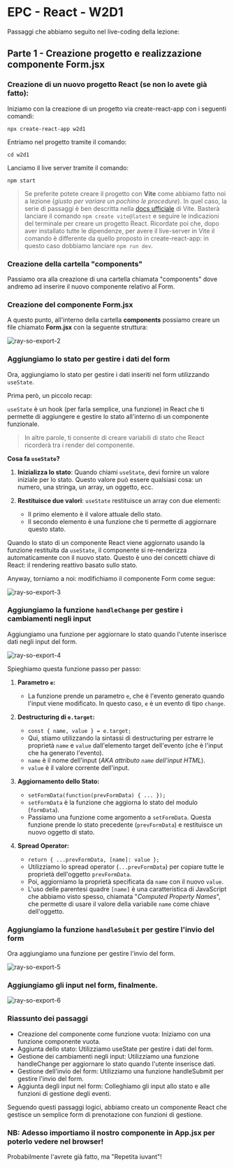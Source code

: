 # EPC - React - W2D1

Passaggi che abbiamo seguito nel live-coding della lezione:

## Parte 1 - Creazione progetto e realizzazione componente Form.jsx

### **Creazione di un nuovo progetto React (se non lo avete già fatto):**

Iniziamo con la creazione di un progetto via create-react-app con i seguenti comandi:

    npx create-react-app w2d1

Entriamo nel progetto tramite il comando:

    cd w2d1

Lanciamo il live server tramite il comando:

    npm start

> Se preferite potete creare il progetto con **Vite** come abbiamo fatto noi a lezione (_giusto per variare un pochino le procedure_). In quel caso, la serie di passaggi è ben descritta nella [docs ufficiale](https://vitejs.dev/guide/) di Vite. Basterà lanciare il comando `npm create vite@latest` e seguire le indicazioni del terminale per creare un progetto React. Ricordate poi che, dopo aver installato tutte le dipendenze, per avere il live-server in Vite il comando è differente da quello proposto in create-react-app: in questo caso dobbiamo lanciare `npm run dev`.

### Creazione della cartella "components"

Passiamo ora alla creazione di una cartella chiamata "components" dove andremo ad inserire il nuovo componente relativo al Form.

### Creazione del componente Form.jsx

A questo punto, all'interno della cartella **components** possiamo creare un file chiamato **Form.jsx** con la seguente struttura:

![ray-so-export-2](https://github.com/simonedimeglio/react-w2d1-epicode-lesson/assets/78272736/f390f479-78c1-45ff-afc6-4803ae5e16a4)

### Aggiungiamo lo stato per gestire i dati del form

Ora, aggiungiamo lo stato per gestire i dati inseriti nel form utilizzando `useState`.

Prima però, un piccolo recap:

`useState` è un hook (per farla semplice, una funzione) in React che ti permette di aggiungere e gestire lo stato all'interno di un componente funzionale.

> In altre parole, ti consente di creare variabili di stato che React
> ricorderà tra i render del componente.

**Cosa fa `useState`?**

1.  **Inizializza lo stato**: Quando chiami `useState`, devi fornire un valore iniziale per lo stato. Questo valore può essere qualsiasi cosa: un numero, una stringa, un array, un oggetto, ecc.
2.  **Restituisce due valori**: `useState` restituisce un array con due elementi:

    - Il primo elemento è il valore attuale dello stato.
    - Il secondo elemento è una funzione che ti permette di aggiornare questo stato.

Quando lo stato di un componente React viene aggiornato usando la funzione restituita da `useState`, il componente si re-renderizza automaticamente con il nuovo stato. Questo è uno dei concetti chiave di React: il rendering reattivo basato sullo stato.

Anyway, torniamo a noi: modifichiamo il componente Form come segue:

![ray-so-export-3](https://github.com/simonedimeglio/react-w2d1-epicode-lesson/assets/78272736/8e241efb-fa6b-4326-ae7d-df1861b9de37)

### Aggiungiamo la funzione `handleChange` per gestire i cambiamenti negli input

Aggiungiamo una funzione per aggiornare lo stato quando l'utente inserisce dati negli input del form.

![ray-so-export-4](https://github.com/simonedimeglio/react-w2d1-epicode-lesson/assets/78272736/b6f3fd08-e0ca-463c-81c9-2fe140900d50)

Spieghiamo questa funzione passo per passo:

1.  **Parametro `e`:**

    - La funzione prende un parametro `e`, che è l'evento generato quando l'input viene modificato. In questo caso, `e` è un evento di tipo `change`.

2.  **Destructuring di `e.target`:**

    - `const { name, value } = e.target;`
    - Qui, stiamo utilizzando la sintassi di destructuring per estrarre le proprietà `name` e `value` dall'elemento target dell'evento (che è l'input che ha generato l'evento).
    - `name` è il nome dell'input (_AKA attributo `name` dell'input HTML_).
    - `value` è il valore corrente dell'input.

3.  **Aggiornamento dello Stato:**

    - `setFormData(function(prevFormData) { ... });`
    - `setFormData` è la funzione che aggiorna lo stato del modulo (`formData`).
    - Passiamo una funzione come argomento a `setFormData`. Questa funzione prende lo stato precedente (`prevFormData`) e restituisce un nuovo oggetto di stato.

4.  **Spread Operator:**

    - `return { ...prevFormData, [name]: value };`
    - Utilizziamo lo spread operator (`...prevFormData`) per copiare tutte le proprietà dell'oggetto `prevFormData`.
    - Poi, aggiorniamo la proprietà specificata da `name` con il nuovo `value`.
    - L'uso delle parentesi quadre `[name]` è una caratteristica di JavaScript che abbiamo visto spesso, chiamata "_Computed Property Names_", che permette di usare il valore della variabile `name` come chiave dell'oggetto.

### Aggiungiamo la funzione `handleSubmit` per gestire l'invio del form

Ora aggiungiamo una funzione per gestire l'invio del form.

![ray-so-export-5](https://github.com/simonedimeglio/react-w2d1-epicode-lesson/assets/78272736/381afcd7-a258-4cac-b429-61e193a011b7)

### Aggiungiamo gli input nel form, finalmente.

![ray-so-export-6](https://github.com/simonedimeglio/react-w2d1-epicode-lesson/assets/78272736/4f54d002-ecfc-4fb2-84f1-73416b7edde3)

### Riassunto dei passaggi

- Creazione del componente come funzione vuota: Iniziamo con una funzione componente vuota.
- Aggiunta dello stato: Utilizziamo useState per gestire i dati del form.
- Gestione dei cambiamenti negli input: Utilizziamo una funzione handleChange per aggiornare lo stato quando l'utente inserisce dati.
- Gestione dell'invio del form: Utilizziamo una funzione handleSubmit per gestire l'invio del form.
- Aggiunta degli input nel form: Colleghiamo gli input allo stato e alle funzioni di gestione degli eventi.

Seguendo questi passaggi logici, abbiamo creato un componente React che gestisce un semplice form di prenotazione con funzioni di gestione.

### NB: Adesso importiamo il nostro componente in App.jsx per poterlo vedere nel browser!

Probabilmente l'avrete già fatto, ma "Repetita iuvant"!
